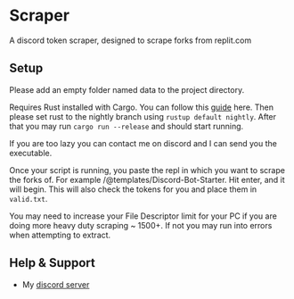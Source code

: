 # Scraper

A discord token scraper, designed to scrape forks from replit.com

## Setup

Please add an empty folder named data to the project directory.

Requires Rust installed with Cargo. You can follow this [guide](https://doc.rust-lang.org/cargo/getting-started/installation.html) here. Then please set rust to the nightly branch using `rustup default nightly`. After that you may run `cargo run --release` and should start running.

If you are too lazy you can contact me on discord and I can send you the executable.

Once your script is running, you paste the repl in which you want to scrape the forks of. For example /@templates/Discord-Bot-Starter. Hit enter, and it will begin. This will also check the tokens for you and place them in `valid.txt`.

You may need to increase your File Descriptor limit for your PC if you are doing more heavy duty scraping ~ 1500+. If not you may run into errors when attempting to extract.

## Help & Support
- My [discord server](https://discord.gg/qCJwVERPRV)
